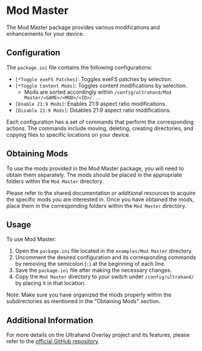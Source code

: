 # Mod Master

The Mod Master package provides various modifications and enhancements for your device.

## Configuration

The `package.ini` file contains the following configurations:

- `[*Toggle exeFS Patches]`: Toggles exeFS patches by selection.
- `[*Toggle Content Mods]`: Toggles content modifications by selection.
    -  Mods are sorted accordingly within `/config/ultrahand/Mod Master/<GAME>/<MOD>/<ID>/...`
- `[Enable 21:9 Mods]`: Enables 21:9 aspect ratio modifications.
- `[Disable 21:9 Mods]`: Disables 21:9 aspect ratio modifications.

Each configuration has a set of commands that perform the corresponding actions. The commands include moving, deleting, creating directories, and copying files to specific locations on your device.

## Obtaining Mods

To use the mods provided in the Mod Master package, you will need to obtain them separately. The mods should be placed in the appropriate folders within the `Mod Master` directory.

Please refer to the shared documentation or additional resources to acquire the specific mods you are interested in. Once you have obtained the mods, place them in the corresponding folders within the `Mod Master` directory.

## Usage

To use Mod Master:

1. Open the `package.ini` file located in the `examples/Mod Master` directory.
2. Uncomment the desired configuration and its corresponding commands by removing the semicolon (`;`) at the beginning of each line.
3. Save the `package.ini` file after making the necessary changes.
4. Copy the `Mod Master` directory to your switch under `/config/ultrahand/` by placing it in that location.

Note: Make sure you have organized the mods properly within the subdirectories as mentioned in the "Obtaining Mods" section.

## Additional Information

For more details on the Ultrahand Overlay project and its features, please refer to the [official GitHub repository](https://github.com/ppkantorski/Ultrahand-Overlay).
